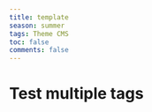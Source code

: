 ```yaml
---
title: template
season: summer
tags: Theme CMS
toc: false
comments: false
---
```

# Test multiple tags